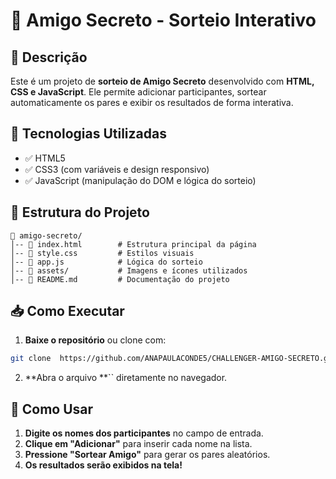 # 🎁 Amigo Secreto - Sorteio Interativo

## 📌 Descrição

Este é um projeto de **sorteio de Amigo Secreto** desenvolvido com **HTML, CSS e JavaScript**. Ele permite adicionar participantes, sortear automaticamente os pares e exibir os resultados de forma interativa.

## 🚀 Tecnologias Utilizadas

- ✅ HTML5
- ✅ CSS3 (com variáveis e design responsivo)
- ✅ JavaScript (manipulação do DOM e lógica do sorteio)

## 📂 Estrutura do Projeto

```
📁 amigo-secreto/
│-- 📄 index.html        # Estrutura principal da página  
│-- 📄 style.css         # Estilos visuais  
│-- 📄 app.js            # Lógica do sorteio  
│-- 📁 assets/           # Imagens e ícones utilizados  
│-- 📄 README.md         # Documentação do projeto  
```

## 📥 Como Executar

1. **Baixe o repositório** ou clone com:

```bash
git clone  https://github.com/ANAPAULACONDE5/CHALLENGER-AMIGO-SECRETO.git
```

2. **Abra o arquivo **`` diretamente no navegador.

## 🎲 Como Usar

1. **Digite os nomes dos participantes** no campo de entrada.
2. **Clique em "Adicionar"** para inserir cada nome na lista.
4. **Pressione "Sortear Amigo"** para gerar os pares aleatórios.
5. **Os resultados serão exibidos na tela!**





